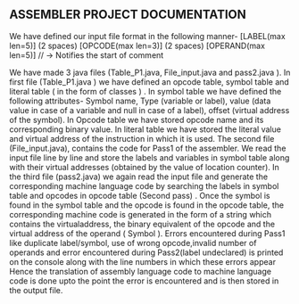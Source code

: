## ASSEMBLER PROJECT DOCUMENTATION

We have defined our input file format in the following manner-
[LABEL(max len=5)] (2 spaces) [OPCODE(max len=3)] (2 spaces) [OPERAND(max len=5)]
// → Notifies the start of comment

We have made 3 java files (Table_P1.java, File_input.java and
pass2.java ).
In first file (Table_P1.java ) we have defined an opcode table,
symbol table and literal table ( in the form of classes ) .
In symbol table we have defined the following attributes-
Symbol name, Type (variable or label), value (data value in case of
a variable and null in case of a label), offset (virtual address of the
symbol).
In Opcode table we have stored opcode name and its
corresponding binary value.
In literal table we have stored the literal value and virtual address
of the instruction in which it is used.
The second file (File_input.java), contains the code for Pass1 of the
assembler. We read the input file line by line and store the labels
and variables in symbol table along with their virtual addresses
(obtained by the value of location counter).
In the third file (pass2.java) we again read the input file and
generate the corresponding machine language code by searching
the labels in symbol table and opcodes in opcode table (Second
pass) .
Once the symbol is found in the symbol table and the opcode is
found in the opcode table, the corresponding machine code is
generated in the form of a string which contains the virtualaddress, the binary equivalent of the opcode and the virtual
address of the operand ( Symbol ).
Errors encountered during Pass1 like duplicate label/symbol, use
of wrong opcode,invalid number of operands and error
encountered during Pass2(label undeclared) is printed on the
console along with the line numbers in which these errors appear
Hence the translation of assembly language code to machine
language code is done upto the point the error is encountered
and is then stored in the output file.
